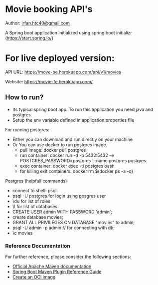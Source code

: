 # Movie booking API's
Author: irfan.htc40@gmail.com

A Spring boot application initialized using spring boot initializr (https://start.spring.io/)

# For live deployed version:

API URL: https://move-be.herokuapp.com/api/v1/movies

Website: https://movie-fe.herokuapp.com/


## How to run?

- Its typical spring boot app. To run this application you need java and postgres.
- Setup the env variable defined in application.properties file 

For running postgres:
- Either you can download and run directly on your machine
- Or You can use docker to run postgres image
    - pull image:  docker pull postgres
    - run container: docker run -d -p 5432:5432 -e POSTGRES_PASSWORD=postgres  --name postgres postgres
    - exec container: docker exec -ti postgres bash
    - for killing exit containers: docker rm $(docker ps -a -q)

Postgres (helpfull commands)
- connect to shell: psql
- psql -U postgres for login using posgres user
- \du  for list of roles
- \l for list of databases
- CREATE USER admin WITH PASSWORD 'admin';
- create database movies;
- GRANT ALL PRIVILEGES ON DATABASE "movies" to admin;
- psql -U admin -p admin // for connecting with db;
- \c movies


### Reference Documentation
For further reference, please consider the following sections:

* [Official Apache Maven documentation](https://maven.apache.org/guides/index.html)
* [Spring Boot Maven Plugin Reference Guide](https://docs.spring.io/spring-boot/docs/2.6.6/maven-plugin/reference/html/)
* [Create an OCI image](https://docs.spring.io/spring-boot/docs/2.6.6/maven-plugin/reference/html/#build-image)
